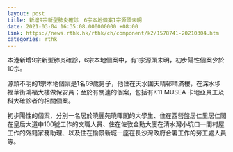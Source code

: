 ```yaml
---
layout: post
title: 新增9宗新型肺炎確診　6宗本地個案1宗源頭未明
date: 2021-03-04 16:35:08.000000000 +08:00
link: https://news.rthk.hk/rthk/ch/component/k2/1578741-20210304.htm
categories: rthk
---
```


本港新增9宗新型肺炎確診，6宗本地個案中，有1宗源頭未明，初步陽性個案少於10宗。

源頭不明的1宗本地個案是1名69歲男子，他住在天水圍天晴邨晴滿樓，在深水埗福華街鴻福大樓做保安員；至於有關連的個案，包括有K11 MUSEA 卡地亞員工及科大確診者的相關個案。

初步陽性的個案，分別一名居於曉麗苑曉暉閣的大學生、住在西營盤居仁里居仁閣在皇后大道中100號工作的文職人員、住在佐敦金勳大廈在清水灣小坑口一間村屋工作的外籍家務助理、以及住在愉景新城一座在長沙灣政府合署工作的勞工處人員等。
